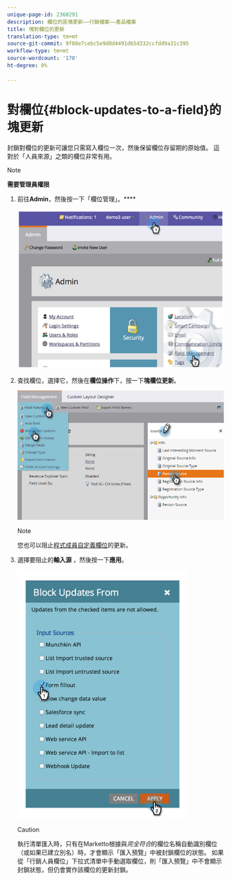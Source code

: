 ```yaml
---
unique-page-id: 2360291
description: 欄位的區塊更新——行銷檔案——產品檔案
title: 塊對欄位的更新
translation-type: tm+mt
source-git-commit: 9f88e7cebc5e9d0d4491d65d332ccfdd9a31c395
workflow-type: tm+mt
source-wordcount: '170'
ht-degree: 0%

---
```



# 對欄位{#block-updates-to-a-field}的塊更新

封鎖對欄位的更新可讓您只需寫入欄位一次，然後保留欄位存留期的原始值。 這對於「人員來源」之類的欄位非常有用。

>[!NOTE]
>
>**需要管理員權限**

1. 前往&#x200B;**Admin**，然後按一下「欄位管理」。****

   ![](assets/image2014-9-24-13-3a54-3a40.png)

1. 查找欄位，選擇它，然後在&#x200B;**欄位操作**&#x200B;下，按一下&#x200B;**塊欄位更新**。

   ![](assets/two-1.png)

   >[!NOTE]
   >
   >您也可以阻止[程式成員自定義欄位](/help/marketo/product-docs/core-marketo-concepts/programs/working-with-programs/program-member-custom-fields.md)的更新。

1. 選擇要阻止的&#x200B;**輸入源** ，然後按一下&#x200B;**應用**。

   ![](assets/image2014-9-24-13-3a55-3a16.png)

   >[!CAUTION]
   >
   >執行清單匯入時，只有在Marketto根據與&#x200B;_完全符合_&#x200B;的欄位名稱自動識別欄位（或如果已建立別名）時，才會顯示「匯入預覽」中被封鎖欄位的狀態。 如果從「行銷人員欄位」下拉式清單中手動選取欄位，則「匯入預覽」中不會顯示封鎖狀態，但仍會實作該欄位的更新封鎖。

